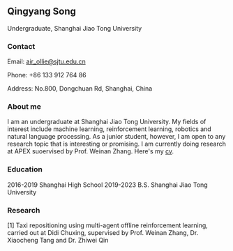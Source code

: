 ## Qingyang Song

Undergraduate, Shanghai Jiao Tong University

### Contact

Email: air_ollie@sjtu.edu.cn

Phone: +86 133 912 764 86

Address: No.800, Dongchuan Rd, Shanghai, China

### About me

I am an undergraduate at Shanghai Jiao Tong University. My fields of interest include machine learning, reinforcement learning, robotics and natural language processing. As a junior student, however, I am open to any research topic that is interesting or promising. I am currently doing research at APEX suoervised by Prof. Weinan Zhang. Here's my [cv](https://github.com/AirOllie/oliversong.github.com/files/8077264/Song-Qingyang-cv.pdf).

### Education

2016-2019 Shanghai High School
2019-2023 B.S. Shanghai Jiao Tong University

### Research

[1] Taxi repositioning using multi-agent offline reinforcement learning, carried out at Didi Chuxing, supervised by Prof. Weinan Zhang, Dr. Xiaocheng Tang and Dr. Zhiwei Qin


